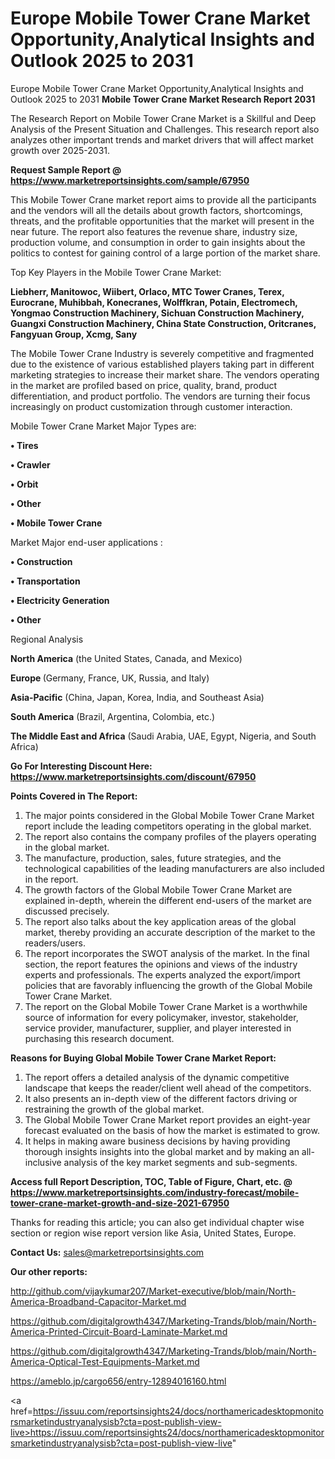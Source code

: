 # Europe Mobile Tower Crane Market Opportunity,Analytical Insights and Outlook 2025 to 2031
Europe Mobile Tower Crane Market Opportunity,Analytical Insights and Outlook 2025 to 2031
<strong>Mobile Tower Crane Market Research Report 2031</strong>

The Research Report on Mobile Tower Crane Market is a Skillful and Deep Analysis of the Present Situation and Challenges. This research report also analyzes other important trends and market drivers that will affect market growth over 2025-2031.

<strong>Request Sample Report @ <a href=https://www.marketreportsinsights.com/sample/67950>https://www.marketreportsinsights.com/sample/67950</a></strong>

This Mobile Tower Crane market report aims to provide all the participants and the vendors will all the details about growth factors, shortcomings, threats, and the profitable opportunities that the market will present in the near future. The report also features the revenue share, industry size, production volume, and consumption in order to gain insights about the politics to contest for gaining control of a large portion of the market share.

Top Key Players in the Mobile Tower Crane Market:

<strong>Liebherr, Manitowoc, Wiibert, Orlaco, MTC Tower Cranes, Terex, Eurocrane, Muhibbah, Konecranes, Wolffkran, Potain, Electromech, Yongmao Construction Machinery, Sichuan Construction Machinery, Guangxi Construction Machinery, China State Construction, Oritcranes, Fangyuan Group, Xcmg, Sany</strong>

The Mobile Tower Crane Industry is severely competitive and fragmented due to the existence of various established players taking part in different marketing strategies to increase their market share. The vendors operating in the market are profiled based on price, quality, brand, product differentiation, and product portfolio. The vendors are turning their focus increasingly on product customization through customer interaction.

Mobile Tower Crane Market Major Types are:

<strong>• Tires

• Crawler

• Orbit

• Other

• Mobile Tower Crane</strong>

Market Major end-user applications :

<strong>• Construction

• Transportation

• Electricity Generation

• Other</strong>

Regional Analysis

</u><strong><b>North America</b></strong> (the United States, Canada, and Mexico)

<strong><b>Europe </b></strong>(Germany, France, UK, Russia, and Italy)

<strong><b>Asia-Pacific</b></strong> (China, Japan, Korea, India, and Southeast Asia)

<strong><b>South America</b></strong> (Brazil, Argentina, Colombia, etc.)

<strong><b>The Middle East and Africa</b></strong> (Saudi Arabia, UAE, Egypt, Nigeria, and South Africa)

<strong>Go For Interesting Discount Here: <a href=https://www.marketreportsinsights.com/discount/67950>https://www.marketreportsinsights.com/discount/67950</a></strong>

<strong>Points Covered in The Report:</strong>
<ol>
  <li>The major points considered in the Global Mobile Tower Crane Market report include the leading competitors operating in the global market.</li>
  <li>The report also contains the company profiles of the players operating in the global market.</li>
  <li>The manufacture, production, sales, future strategies, and the technological capabilities of the leading manufacturers are also included in the report.</li>
  <li>The growth factors of the Global Mobile Tower Crane Market are explained in-depth, wherein the different end-users of the market are discussed precisely.</li>
  <li>The report also talks about the key application areas of the global market, thereby providing an accurate description of the market to the readers/users.</li>
  <li>The report incorporates the SWOT analysis of the market. In the final section, the report features the opinions and views of the industry experts and professionals. The experts analyzed the export/import policies that are favorably influencing the growth of the Global Mobile Tower Crane Market.</li>
  <li>The report on the Global Mobile Tower Crane Market is a worthwhile source of information for every policymaker, investor, stakeholder, service provider, manufacturer, supplier, and player interested in purchasing this research document.</li>
</ol>
<strong>Reasons for Buying Global Mobile Tower Crane Market Report:</strong>

<ol>
  <li>The report offers a detailed analysis of the dynamic competitive landscape that keeps the reader/client well ahead of the competitors.</li>
  <li>It also presents an in-depth view of the different factors driving or restraining the growth of the global market.</li>
  <li>The Global Mobile Tower Crane Market report provides an eight-year forecast evaluated on the basis of how the market is estimated to grow.</li>
  <li>It helps in making aware business decisions by having providing thorough insights insights into the global market and by making an all-inclusive analysis of the key market segments and sub-segments.</li>
</ol>
<strong>Access full Report Description, TOC, Table of Figure, Chart, etc. @ <a href=https://www.marketreportsinsights.com/industry-forecast/mobile-tower-crane-market-growth-and-size-2021-67950>https://www.marketreportsinsights.com/industry-forecast/mobile-tower-crane-market-growth-and-size-2021-67950</a></strong>


Thanks for reading this article; you can also get individual chapter wise section or region wise report version like Asia, United States, Europe.

<strong>Contact Us:</strong>
sales@marketreportsinsights.com

<strong>Our other reports:</strong>

<a href=http://github.com/vijaykumar207/Market-executive/blob/main/North-America-Broadband-Capacitor-Market.md>http://github.com/vijaykumar207/Market-executive/blob/main/North-America-Broadband-Capacitor-Market.md</a>

<a href=https://github.com/digitalgrowth4347/Marketing-Trands/blob/main/North-America-Printed-Circuit-Board-Laminate-Market.md>https://github.com/digitalgrowth4347/Marketing-Trands/blob/main/North-America-Printed-Circuit-Board-Laminate-Market.md</a>

<a href=https://github.com/digitalgrowth4347/Marketing-Trands/blob/main/North-America-Optical-Test-Equipments-Market.md>https://github.com/digitalgrowth4347/Marketing-Trands/blob/main/North-America-Optical-Test-Equipments-Market.md</a>

<a href=https://ameblo.jp/cargo656/entry-12894016160.html>https://ameblo.jp/cargo656/entry-12894016160.html</a>

<a href=https://issuu.com/reportsinsights24/docs/northamericadesktopmonitorsmarketindustryanalysisb?cta=post-publish-view-live>https://issuu.com/reportsinsights24/docs/northamericadesktopmonitorsmarketindustryanalysisb?cta=post-publish-view-live</a>"
